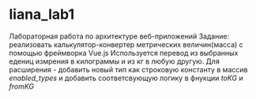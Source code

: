 # liana_lab1
Лабораторная работа по архитектуре веб-приложений
Задание: реализовать калькулятор-конвертер метрических величин(масса) с помощью фреймворка Vue.js
Используется перевод из выбранных едениц измрения в килограммы и из кг в любую другую.
Для расширения - добавить новый тип как строковую константу в массив _enabled_types_ и добавить соответсвующую логику в фнукции _toKG_ и _fromKG_ 
